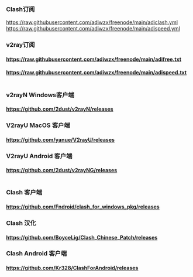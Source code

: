 ### Clash订阅
 https://raw.githubusercontent.com/adiwzx/freenode/main/adiclash.yml
 https://raw.githubusercontent.com/adiwzx/freenode/main/adispeed.yml

### v2ray订阅
#### https://raw.githubusercontent.com/adiwzx/freenode/main/adifree.txt
#### https://raw.githubusercontent.com/adiwzx/freenode/main/adispeed.txt
#
### v2rayN Windows客户端
#### https://github.com/2dust/v2rayN/releases
### V2rayU MacOS 客户端
#### https://github.com/yanue/V2rayU/releases
### V2rayU Android 客户端
#### https://github.com/2dust/v2rayNG/releases
#
### Clash 客户端
#### https://github.com/Fndroid/clash_for_windows_pkg/releases
### Clash 汉化
#### https://github.com/BoyceLig/Clash_Chinese_Patch/releases
### Clash Android 客户端
#### https://github.com/Kr328/ClashForAndroid/releases
